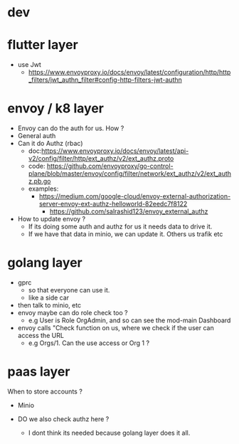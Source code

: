 # dev



# flutter layer
- use Jwt
	- https://www.envoyproxy.io/docs/envoy/latest/configuration/http/http_filters/jwt_authn_filter#config-http-filters-jwt-authn

# envoy / k8  layer
- Envoy can do the auth for us. How ?
- General auth
- Can it do Authz (rbac)
	- doc:https://www.envoyproxy.io/docs/envoy/latest/api-v2/config/filter/http/ext_authz/v2/ext_authz.proto
	- code: https://github.com/envoyproxy/go-control-plane/blob/master/envoy/config/filter/network/ext_authz/v2/ext_authz.pb.go
	- examples:
		- https://medium.com/google-cloud/envoy-external-authorization-server-envoy-ext-authz-helloworld-82eedc7f8122
			- https://github.com/salrashid123/envoy_external_authz
- How to update envoy ?
	- If its doing some auth and authz for us it needs data to drive it.
	- If we have that data in minio, we can update it. Others us trafik etc

# golang layer
- gprc
	- so that everyone can use it.
	- like a side car 
- then talk to minio, etc
- envoy maybe can do role check too ?
	- e.g User is Role OrgAdmin, and so can see the mod-main Dashboard
- envoy calls "Check function on us, where we check if the user can access the URL
	- e.g Orgs/1. Can the use access or Org 1 ?

# paas layer
When to store accounts ? 
- Minio

- DO we also check authz here ?
	- I dont think its needed because golang layer does it all.


